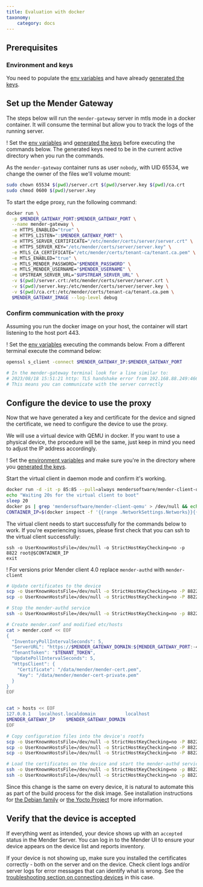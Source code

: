 ```yaml
---
title: Evaluation with docker
taxonomy:
    category: docs
---
```


<!-- AUTOMATION: execute=if [ "$TEST_ENTERPRISE" -ne 1 ]; then echo "TEST_ENTERPRISE must be set to 1!"; exit 1; fi -->

<!-- Cleanup code: stops the Mender Gateway if running -->
<!-- AUTOMATION: execute=function cleanup() { -->
<!-- AUTOMATION: execute=docker stop mender-gateway 2>/dev/null && docker rm mender-gateway || true -->
<!-- AUTOMATION: execute=} -->
<!-- AUTOMATION: execute=trap cleanup EXIT -->

## Prerequisites


### Environment and keys

You need to populate the [env variables](../01.Keys-and-certificates/docs.md#environment-variables) and have already [generated the keys](../01.Keys-and-certificates/docs.md#generating-the-keys).

## Set up the Mender Gateway

The steps below will run the `mender-gateway` server in mtls mode in a docker container.
It will consume the terminal but allow you to track the logs of the running server.


! Set the [env variables](../01.Keys-and-certificates/docs.md#environment-variables) and [generated the keys](../01.Keys-and-certificates/docs.md#generating-the-keys) before executing the commands below. The generated keys need to be in the current active directory when you run the commands.


As the `mender-gateway` container runs as user `nobody`, with UID 65534, we change the owner of the files we'll volume mount:

```bash
sudo chown 65534 $(pwd)/server.crt $(pwd)/server.key $(pwd)/ca.crt
sudo chmod 0600 $(pwd)/server.key
```

To start the edge proxy, run the following command:

```bash
docker run \
  -p $MENDER_GATEWAY_PORT:$MENDER_GATEWAY_PORT \
  --name mender-gateway \
  -e HTTPS_ENABLED="true" \
  -e HTTPS_LISTEN=":$MENDER_GATEWAY_PORT" \
  -e HTTPS_SERVER_CERTIFICATE="/etc/mender/certs/server/server.crt" \
  -e HTTPS_SERVER_KEY="/etc/mender/certs/server/server.key" \
  -e MTLS_CA_CERTIFICATE="/etc/mender/certs/tenant-ca/tenant.ca.pem" \
  -e MTLS_ENABLED="true" \
  -e MTLS_MENDER_PASSWORD="$MENDER_PASSWORD" \
  -e MTLS_MENDER_USERNAME="$MENDER_USERNAME" \
  -e UPSTREAM_SERVER_URL="$UPSTREAM_SERVER_URL" \
  -v $(pwd)/server.crt:/etc/mender/certs/server/server.crt \
  -v $(pwd)/server.key:/etc/mender/certs/server/server.key \
  -v $(pwd)/ca.crt:/etc/mender/certs/tenant-ca/tenant.ca.pem \
  $MENDER_GATEWAY_IMAGE --log-level debug
```

### Confirm communication with the proxy

Assuming you run the docker image on your host, the container will start listening to the host port 443.

! Set the [env variables](../01.Keys-and-certificates/docs.md#environment-variables) executing the commands below.
From a different terminal execute the command below:

``` bash
openssl s_client -connect $MENDER_GATEWAY_IP:$MENDER_GATEWAY_PORT

# In the mender-gateway terminal look for a line similar to:
# 2023/08/18 15:51:21 http: TLS handshake error from 192.168.88.249:46612: tls: client didn't provide a certificate
# This means you can communicate with the server correctly
```

## Configure the device to use the proxy

Now that we have generated a key and certificate for the device and signed the certificate, we need to configure the device to use the proxy.

We will use a virtual device with QEMU in docker. If you want to use a physical device, the procedure will be the same, just keep in mind you need to adjust the IP address accordingly.

! Set the [environment variables](../01.Keys-and-certificates/docs.md#environment-variables) and make sure you're in the directory where you [generated the keys](../01.Keys-and-certificates/docs.md#generating-the-keys).


Start the virtual client in daemon mode and confirm it's working.

```bash
docker run -d -it -p 85:85 --pull=always mendersoftware/mender-client-qemu
echo "Waiting 20s for the virtual client to boot"
sleep 20
docker ps | grep 'mendersoftware/mender-client-qemu' > /dev/null && echo "Virtual client started successfully"  || echo "Container is not running or failed to start"
CONTAINER_IP=$(docker inspect -f '{{range .NetworkSettings.Networks}}{{.IPAddress}}{{end}}' $(docker ps -aqf "ancestor=mendersoftware/mender-client-qemu"))
```

The virtual client needs to start successfully for the commands below to work.
If you're experiencing issues, please first check that you can ssh to the virtual client successfully:

```
ssh -o UserKnownHostsFile=/dev/null -o StrictHostKeyChecking=no -p 8822 root@$CONTAINER_IP
exit
```

! For versions prior Mender client 4.0 replace `mender-authd` with `mender-client`


```bash
# Update certificates to the device
scp -o UserKnownHostsFile=/dev/null -o StrictHostKeyChecking=no -P 8822 device-private.key root@$CONTAINER_IP:/data/mender/mender-cert-private.pem
scp -o UserKnownHostsFile=/dev/null -o StrictHostKeyChecking=no -P 8822 device-cert.pem root@$CONTAINER_IP:/data/mender/mender-cert.pem

# Stop the mender-authd service
ssh -o UserKnownHostsFile=/dev/null -o StrictHostKeyChecking=no -p 8822 root@$CONTAINER_IP systemctl stop mender-authd

# Create mender.conf and modified etc/hosts
cat > mender.conf << EOF
{
  "InventoryPollIntervalSeconds": 5,
  "ServerURL": "https://$MENDER_GATEWAY_DOMAIN:${MENDER_GATEWAY_PORT:-443}",
  "TenantToken": "$TENANT_TOKEN",
  "UpdatePollIntervalSeconds": 5,
  "HttpsClient": {
    "Certificate": "/data/mender/mender-cert.pem",
    "Key": "/data/mender/mender-cert-private.pem"
  }
}
EOF


cat > hosts << EOF
127.0.0.1   localhost.localdomain           localhost
$MENDER_GATEWAY_IP    $MENDER_GATEWAY_DOMAIN
EOF

# Copy configuration files into the device's rootfs
scp -o UserKnownHostsFile=/dev/null -o StrictHostKeyChecking=no -P 8822 mender.conf root@$CONTAINER_IP:/etc/mender/mender.conf
scp -o UserKnownHostsFile=/dev/null -o StrictHostKeyChecking=no -P 8822 hosts root@$CONTAINER_IP:/etc/hosts
scp -o UserKnownHostsFile=/dev/null -o StrictHostKeyChecking=no -P 8822 ca.crt root@$CONTAINER_IP:/usr/local/share/ca-certificates/mender/ca.crt

# Load the certificates on the device and start the mender-authd service
ssh -o UserKnownHostsFile=/dev/null -o StrictHostKeyChecking=no -p 8822 root@$CONTAINER_IP update-ca-certificates
ssh -o UserKnownHostsFile=/dev/null -o StrictHostKeyChecking=no -p 8822 root@$CONTAINER_IP systemctl start mender-authd
```


Since this change is the same on every device, it is natural to automate this as part of the build process for the disk image. 
See installation instructions for [the Debian family](../../../../04.Operating-System-updates-Debian-family/03.Customize-Mender/docs.md#configuration-file) or [the Yocto Project](../../../../05.Operating-System-updates-Yocto-Project/05.Customize-Mender/docs.md#configuration-file) for more information.

## Verify that the device is accepted

If everything went as intended, your device shows up with an `accepted` status in the Mender Server. 
You can log in to the Mender UI to ensure your device appears on the device list and reports inventory.

If your device is not showing up, make sure you installed the certificates correctly - both on the server and on the device. 
Check client logs and/or server logs for error messages that can identify what is wrong. 
See the [troubleshooting section on connecting devices](../../../../301.Troubleshoot/05.Device-Runtime/docs.md#mender-server-connection-issues) in this case.
